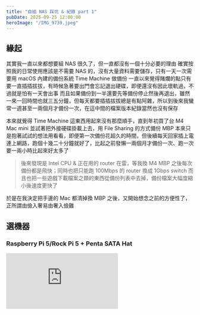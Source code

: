 ```yaml
---
title: "自組 NAS 踩坑 & 紀錄 part 1"
pubDate: 2025-09-25 12:00:00
heroImage: "/IMG_9739.jpeg"
---
```


## 緣起

其實我一直以來都想要組 NAS 很久了，但一直都沒有一個十分必要的理由
確實按照我的日常使用應該是不需要 NAS 的，沒有大量資料需要儲存，只有一天一次需要用 macOS 內建的備份系統 Time Machine 做備份
一直以來覺得賭爛的點只有要一直插插拔拔，有時候急著要出門會忘記退出硬碟，即便還沒有因此壞軌過，不過就是怕有一天會出事
而且如果備份到一半還要先等備份停止然後再退出，雖然一來一回時間也就三五分鐘，但每天都要插插拔拔總是有點阿雜，所以到後來我蠻常一週甚至一兩個月才備份一次，在這中間的檔案版本紀錄當然也沒有保存

本來就覺得 Time Machine 這東西用起來沒有那麼順手，直到年初買了台 M4 Mac mini 並試著把外接硬碟掛載上去，用 File Sharing 的方式備份 MBP
本來只是抱著試試的想法用看看，即便第一次備份花超久的時間，但後續每天回家插上電連上網路，跑個十幾二十分鐘就好了，比起之前發懶一兩個月才備份一次、跑一次要一兩小時比起來好太多了

> 後來發現是 Intel CPU & 正在用的 router 在雷，等我換 M4 MBP 之後每次備份都是飛快；同時也把只能跑 100Mbps 的 router 換成 1Gbps switch
> 而且也把一些遊戲下載檔案之類的東西從備份列表中去掉，備份檔案大幅度縮小後速度更快了

於是在我決定把手邊的 Mac 都清掉換 MBP 之後，又開始想念之前的方便性了，正所謂由儉入奢易由奢入儉難

## 選機器

### Raspberry Pi 5/Rock Pi 5 + Penta SATA Hat

<iframe src="https://www.youtube.com/embed/l30sADfDiM8?si=_REcunfnceoMYXKJ" title="YouTube video player" frameborder="0" allow="accelerometer; autoplay; clipboard-write; encrypted-media; gyroscope; picture-in-picture; web-share" referrerpolicy="strict-origin-when-cross-origin" allowfullscreen />

其實我最一開始是考慮用 Raspberry Pi 5 或 Rock Pi 加上 Penta SATA Hat 做的，之前概算過費用大概 5000 多（不含硬碟但含外殼、電供等其他東西）可以搞定
其實我現在還是覺得如果只是想要搞一個簡單的 4/5 Bay NAS，這個方案應該還是我心目中最好的，ARM 處理器的低功耗加上體積小實在是很舒服
本來我都打算下訂了，不過正好最近手邊的工作可能需要用自建的 Git server（不確定檔案能不能上雲，即便是 private repo
還有跟朋友一起經營的魔風網站最近這一年內規模擴大，每次跑 CI/CD 自動化部署網站可能會把我的免費 GitHub runner credit 吃完，等到我真的要用的時候沒額度可以用，所以如果有資源的話希望可以放到自己的 runner 上跑

後來大概估算一下，以上功能通通丟在一個 SBC 上面跑有點勉強，後來被大學社團認識的大佬 [Toby Chui](https://github.com/tobychui) 推坑跑去買了台二手 NEC M720Q 來當我的第一台 homelab 機器了

### NEC M720Q

後來考慮到價格，選了 i5-8500 + 16GB Ram 的配置，SSD 則是直接拿之前給 M4 mini 外接的 1TB PCIe 4x4 M.2 SSD 來用
雖然以大小和讀寫速度來說都大材小用，不過手邊剩下兩顆 SSD 都是 SATA 介面，這台小主機裡面只有一個 SATA 位，目前是這個位置拿來接備份用的 HDD，也只能先這樣子了

我把 D-sub 輸出跟 Wi-Fi 卡拆掉，反正我現在也沒 D-sub 螢幕，平常也都是用有線網路，剛好可以多一點通風空間
另外有在考慮到時後把原本給 Wi-Fi 用的 PCIe a/e 轉接成 M.2，上面插一張 512GB 的 SSD，再從 1TB 的 SSD 上切 512GB 出來，用 ZFS 將這兩個位置做成 RAID 0 或 RAID 1 拿來存資料

M720Q 的主機板上還有一個 16 通道的 PCIe，理論上可以插一張顯卡、 10Gbps 網卡、Thunderbolt 卡、RAID 卡之類的，也能插 RAID 卡，不過看起來會把我放 2.5" HDD 的空間吃掉，同時這些設備都有億點貴，目前都還在研究階段

## 系統安裝

通常來說，server 都應該是裝 FreeBSD 或 Debian/Ubuntu 的
但我就喜歡 ArchLinux 的自主性，只要裝一些自己會用到的 package 就好了
而且如果有一些不支援的 ArchLinux 的套件需要安裝，基本上都能找到裝上去的文章教學

⋯⋯雖然是這樣說，但我後來還是發懶直接用內建安裝腳本了，選 server 的 list 安裝，還算蠻快的，從設定到安裝完大概只有 10 分鐘
而且這次讓我有點意外，安裝完的畫面有提醒我有網頁版的 terminal 能用，我就不用直接 ssh 進去了
雖然我要做事應該還是會直接 ssh 進去，不過除了 terminal 以外還能監看現在的系統狀況，像是當前 CPU/Ram 使用量，還算方便

> 後來發現是在額外的套件列表中我有勾選一個套件叫 cockpit 才多了這個功能

考慮到如果不小心滾 ArchLinux 把系統滾爛了，我打算把系統部分每週都做一次備份，真的爛掉了就拿備份蓋回去，或是直接重裝系統，反正用腳本裝很懶人，幾乎可以當作無腦安裝了

⋯⋯但我在 server 跑起來的幾天後又裝成 Ubuntu 了，而且還是一波多折

首先我在裝 GitLab 的時候遇到問題，GitLab 原生並不支援 ArchLinux，於是我想到可以用 Docker 跑
試了幾個版本的 `docker-compose.yml`，其中一個有成功跑起來，但我的連線設定有問題沒辦法用 ssh remote
改完設定重新跑 `docker-compose up` 之後，我的服務再也無法成功啟動了（不然就是啟動後無法使用
後來想說 fk it 大不了用 Gitea + Drone 頂著用，不過我還在研究的同時發現 OpenMediaVault 這個開源 NAS 系統，想說應該或許可能可以裝載我的 server 上，而不是單純用 smb 連線
想當然設計給 Debian 的軟體不能正常運行在 ArchLinux 上，於是我想說不然改裝基於 Debian 的 Ubuntu 好了
經過幾次安裝失敗後（可能我燒 bootable USB 的時候哪邊出了問題，後來重燒一隻一次成功），終於能安裝 OMV 了⋯⋯然後就失敗了
後來爬文才知道雖然 Ubuntu 是基於 Debian 開發的，但說到底已經是獨立的分支，兩者並不完全相容

所以沒錯！我又跑去裝了 Debian 13，摸索了一陣子把套件都設定完之後——又發現 OMV 還沒支援今年八月才釋出的 Debian 13
因此我又跑去裝了 Debian 12⋯⋯最後發現 Debian 超難用所以又裝回 Ubuntu 24.04⋯⋯

⋯⋯然後又因為 SSD 出錯，所以改裝 Debian 13 debug，發現有一樣的問題，所以又改用其他硬體轉接，不過這些都是後話了，應該會寫在下一篇文章裡面